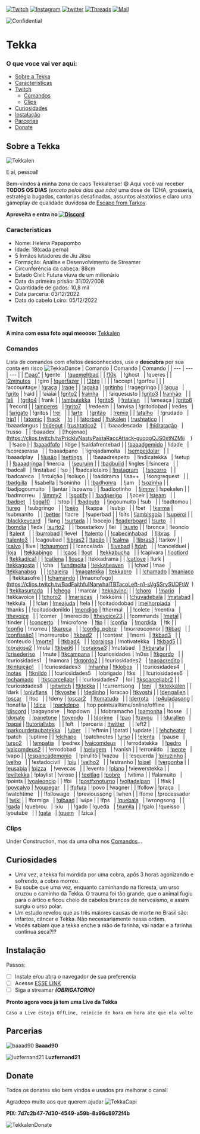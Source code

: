 <!-- PROJECT SHIELDS -->
[![Twitch][twitch-shield]][twitch-url]
[![Instagram][instagram-shield]][instagram-url]
[![twitter][twitter-shield]][twitter-url]
[![Threads][threads-shield]][threads-url]
[![Mail][mail-shield]][mail-url]

<!-- PROJETO CONFIDENTIAL -->
![Confidential][tekkalen-Confidential]

# Tekka 

<!-- Index -->
### O que voce vai ver aqui:
* [Sobre a Tekka](#sobre-a-tekka)
* [Caracteristicas](#caracteristicas)
* [Twitch](#twitch)
  * [Comandos](#comandos)
  * [Clips](#clips)
* [Curiosidades](#curiosidades)
* [Instalação](#instalação)
* [Parcerias](#parcerias)
* [Donate](#donate)

<!-- ABOUT -->
## Sobre a Tekka

![Tekkalen][tekkalen-screenshot]

E aí, pessoal!

Bem-vindos à minha zona de caos Tekkalense! :smile:
Aqui você vai receber **TODOS OS DIAS** *(exceto pelos dias que não)* uma dose de TDHA, grosseria, estratégia bugadas, cantorias desafinadas, assuntos aleatórios e claro uma gameplay de qualidade duvidosa de [Escape from Tarkov](https://www.escapefromtarkov.com/).

**Aproveita e entra no [![Discord][discord-shield]][discord-url]**

<!-- CARACTERISTICAS -->
### Caracteristicas

* Nome: Helena Papapombo
* Idade: 18(cada perna) 
* 5 Irmãos lutadores de Jiu Jitsu
* Formação: Análise e Desenvolvimento de Streamer 
* Circunferência da cabeça: 88cm 
* Estado Civil: Futura viúva de um milionário 
* Data da primeira prisão: 31/02/2008 
* Quantidade de gados: 10,8 mil
* Data parceria: 03/12/2022 
* Data do cabelo Loiro: 05/12/2022

<!-- TWITCH -->
## Twitch 

**A mina com essa foto aqui meoooo:** [Tekkalen](https://static-cdn.jtvnw.net/jtv_user_pictures/e8869e44-9010-46c1-b828-21d702b0cc37-profile_image-70x70.png)

### Comandos




Lista de comandos com efeitos desconhecidos, use e **descubra** por sua conta em risco ![TekkaDance](https://static-cdn.jtvnw.net/emoticons/v2/emotesv2_11b0e9b1477a4f64a10cdc5ef689270f/default/light/1.0)
| Comando | Comando | Comando |
| --- | --- | --- | 
|	 [!"pao"](https://clips.twitch.tv/FaithfulGrotesqueTaroHoneyBadger-XVHHNhH9oSHUAHbe) 	|	 !gente  	|	 [!quemehbad](https://tenor.com/view/mr-clean-dancing-cleaning-mopping-sway-gif-9643872) 	|
|	 [!10k](https://clips.twitch.tv/PreciousAuspiciousWolfYee-TjPgOcVeY4luVfuB)  	|	 !ghost  	|	 !queres 	|
|	 [!2minutos](https://i.ibb.co/X7gNN3G/22b37c9a-732e-4bf5-abe0-adb911d61ee5.jpg)  	|	 !giro 	|	 [!querfazer](https://clips.twitch.tv/VibrantTriumphantOkapiUWot-4uKzdczOA1yeHvDy) 	|
|	 [!3btg](https://clips.twitch.tv/TentativeLittleKumquatPicoMause-QYBihgEwigS_ogCQ) 	|	| |
|	 !accept 	|	 !gorfou 	|	  	|
|	 !accountage 	|	 [!graça](https://clips.twitch.tv/SuspiciousShortGazelleSpicyBoy-9eOn5FXGdrX_ocJI) 	|	 [!rage](https://clips.twitch.tv/CrackyEphemeralEmuBlargNaut-2FhkuvSKOv4UqdWp) 	|
|	 [!agaka](https://clips.twitch.tv/BetterDistinctSpindle4Head-f3HDfOEXaptdRlc-) 	|	 [!gritinho](https://clips.twitch.tv/TawdrySuspiciousReubenResidentSleeper-bj0o4jtPJnB1y_Q_) 	|	 !ragegringo 	|
|	 [!agua](https://clips.twitch.tv/BloodyBetterSquirrelPunchTrees-B12B4RXZX05byj8M)  	|	 [!grito](https://clips.twitch.tv/FamousKathishAxeJebaited-AJvCWueHFg1y8PXC) 	|	 !raid 	|
|	 !aiaiai 	|	 [!grito2](https://clips.twitch.tv/SuperCoyAubergineCmonBruh-d29Td7w4gXOi8aR4) 	|	 [!rainha](https://clips.twitch.tv/ObeseJollySmoothieBloodTrail-4isR6PcYsVfKT53q)  	|
|	 !aiquesusto 	|	 [!grito3](https://clips.twitch.tv/SuperCoyAubergineCmonBruh-d29Td7w4gXOi8aR4) 	|	 [!ranhão](https://clips.twitch.tv/InquisitiveTubularSushiLitty-l3nDTj-Oun-rHwjv)  	|
|	 [!ali](https://clips.twitch.tv/AbstruseSpicyTireYouDontSay-U_XHmlCVgxmVsQ-2)  	|	 [!grito4](https://clips.twitch.tv/MildMistyClipsmomRuleFive-X28zpz9krMlkyZtq) 	|	 !rank 	|
|	 [!ambutekka](https://clips.twitch.tv/RacyObedientShingleCharlieBitMe-1DvN6K6Ra46ylGkw)  	|	 [!grito5](https://clips.twitch.tv/CrowdedLivelyFalconTBTacoRight-HjYJCoXbFBN9CVnJ)  	|	 [!ratalen](https://clips.twitch.tv/PrettiestEphemeralAlligatorMcaT-xymR6Ab7iFn0LlSO)  	|
|	 !ameaça 	|	 [!grito6](https://clips.twitch.tv/DreamySucculentEaglePermaSmug-lRICScDknfX5QXTy) 	|	 !record 	|
|	 [!amperes](https://clips.twitch.tv/EasyThirstyOcelotBigBrother-b2rt-dO98EFPDv2a)  	|	 [!grito7](https://clips.twitch.tv/TallTentativeAlbatrossGOWSkull-8oCYL3z4zQraUwJh)  	|	 !redeem 	|
|	 !anvisa 	|	 !gritodobad 	|	 !redes  	|
|	 [!arigato](https://clips.twitch.tv/SuccessfulBraveDugongPJSugar-K0C8CX1UX-6Ja4l3) 	|	 !gritos 	|	 [!rei](https://www.twitch.tv/tekkalen/clip/AffluentFancyWolverineKevinTurtle-LfAUJMLNMEssoUc4)  	|
|	 [!arte](https://clips.twitch.tv/MagnificentAmusedLobsterHumbleLife-Ea47mG8ptpQucnKD)  	|	 [!gritão](https://clips.twitch.tv/HelplessOnerousSandpiperHumbleLife-YHsmm8G9_L37MhVF)  	|	 [!remix](https://on.soundcloud.com/VoXMS) 	|
|	 [!atalho](https://clips.twitch.tv/FlaccidYummyCarabeefDAESuppy-UeiTupLmj6d7OJVT)  	|	 !grudado  	|	 [!rip1](https://clips.twitch.tv/AgreeableBusyWitchNerfBlueBlaster-wAvvY-yYc0QPK1ru) 	|
|	 [!atomic](https://www.youtube.com/watch?v=yqHSQhcuNJ4) 	|	 [!hack](https://clips.twitch.tv/LivelyAdorableAlligatorVoteNay-gGnzRynyPpkYcR99)  	|	 [!rj](https://clips.twitch.tv/EnticingMistyHyenaOpieOP-YZzAD79u6bpi7bGK)	|
|	 [!atorbad](https://clips.twitch.tv/EnticingAmazonianChoughOhMyDog-Og2a4g7gImbQyirB) 	|	 [!hakalen](https://clips.twitch.tv/DifficultArtisticSandpiperMcaT-WcnlTtOqzdNGJ-ac) 	|	 [!rushtatico](https://clips.twitch.tv/PunchyImpartialWalletPogChamp-Pqw_lL3C9ldbGpvg) 	|
|	 !baaadangus 	|	 [!hideout](https://tarkov.guru/hideout-profit/) 	|	 [!rushtatico2](https://www.twitch.tv/tekkalen/clip/PolishedStrongClamEleGiggle-bgXCi3ziDRuNPuLs)  	|
|	 !baaadescada  	|	 [!hidratação](https://clips.twitch.tv/AlluringViscousCiderCoolStoryBro--ecXRZYJoJONYoy6)  	|	 !russo  	|
|	 !baaadex  	|	 [!hojenao](https://clips.twitch.tv/PricklyNastyPastaRaccAttack-guoqgQJS0xtNZMii    )  	|	 !saco 	|
|	 [!baaadfofo](https://clips.twitch.tv/BoxyPiercingMelonDancingBanana-_5Ob7CETSD6Trb0m) 	|	 !ibge 	|	 !saidafrentebad 	|
|	 [!baaadgemido](https://clips.twitch.tv/PowerfulIgnorantKleeFailFish-RYH7L14IzuFjAlXr) 	|	 !idade  	|	 !scoreserasa  	|
|	 !baaadpano  	|	 !igrejadamoita  	|	 [!sempeidolar](https://clips.twitch.tv/SavageAffluentLionHeyGirl-1lGxkPVAvV_BFDcV)  	|
|	 !baaadplay  	|	 [!ilusão](https://clips.twitch.tv/TrappedGenerousCaterpillarVoteNay-mghgqS-UNGzn7qmh) 	|	 [!settings](https://clips.twitch.tv/OutstandingDeterminedFlyPoooound-JmclVqpb2plQRU2R)  	|
|	 !baaadrespeito  	|	 !indicatekka  	|	 !setup  	|
|	 [!baaadringa](https://clips.twitch.tv/NurturingSolidAyeayeNononoCat-ahNgt7MTESe_hV8O) 	|	 !inercia  	|	 [!seuruim](https://clips.twitch.tv/ClumsyOilyHorseKippa-acXShj63cbX93Ygz) 	|
|	 [!badbuild](https://clips.twitch.tv/StrangeBoxySmoothiePipeHype-xzqPyZzoeAMF9W0N) 	|	 !ingles 	|	 !sincera  	|
|	 !badcall  	|	 !instabad 	|	 !so 	|
|	 !badcaloteiro 	|	 [!instagram](https://www.instagram.com/lenapalombo/)  	|	 [!socorro](https://clips.twitch.tv/AttractiveMagnificentAnacondaTwitchRaid--0HHDnL6kY1zYoOi)  	|
|	 !badcareca  	|	 !intuição 	|	 !soluço 	|
|	 !baddrama 	|	 !isa++  	|	 !songrequest  	|
|	 [!badgilla](https://clips.twitch.tv/ResilientThoughtfulBurritoStrawBeary-9CCq9ZgLZ4NkLodG)  	|	 !isabella 	|	 !soninho  	|
|	 [!badhonra](https://clips.twitch.tv/OnerousSullenPeachRuleFive-6tgbi8DL4sxk0W_i)  	|	 !jam  	|	 [!sozinha](https://clips.twitch.tv/PoorCourageousSowCorgiDerp-hkCYBClFemu0wBgh) 	|
|	 !badjogoumuito  	|	 !jantar 	|	 !spawns 	|
|	 !badlootinho  	|	 [!jimmy](https://clips.twitch.tv/VibrantAmazonianArmadilloFUNgineer-4_q6J5anwyrwJxPU) 	|	 !spekalen 	|
|	 !badmorreu  	|	 [!jimmy2](https://clips.twitch.tv/DiligentStrangeRuffBCWarrior-BubswBSdSSJ74024)  	|	 [!spotify](https://open.spotify.com/user/12148388010?si=156ece9ff4ff4b9c) 	|
|	 [!badperigo](https://clips.twitch.tv/PluckyHungryElephantPMSTwin-5tqT5JKXVeRXjh6Q)  	|	 !joceir 	|	 [!steam](https://steamcommunity.com/profiles/76561198051634170/)  	|
|	 [!badpet](https://clips.twitch.tv/SillyTriumphantChowderBudBlast-ye15KKubjHcaYnOe)  	|	 [!joga10](https://clips.twitch.tv/BlueMoistSproutDatSheffy-fdSD4pCf23KLDHxf)  	|	 !stop 	|
|	 [!badputo](https://clips.twitch.tv/ImpartialHeadstrongOkapiPMSTwin-hnCKvsiMIi5bFyv0)  	|	 !jogoumuito 	|	 !sub  	|
|	 !badtomou 	|	 [!jureg](https://escapefromtarkov.fandom.com/wiki/Network_Provider_-_Part_1)  	|	 !subgringo  	|
|	 [!beijo](https://clips.twitch.tv/RoughDarkKumquatDBstyle-wERcc5mjj-ph1SDt)  	|	 !kappa  	|	 !subjp  	|
|	 !bet  	|	 [!karma](https://clips.twitch.tv/ExcitedAgreeableFalconKappaClaus-bmAIrYWceOQdpbnK) 	|	 !submanito  	|
|	 [!better](https://betterttv.com/users/6049235e4614912a943662d5) 	|	 !lacre  	|	 !superbad 	|
|	 !bits 	|	 [!lambisgoia](https://clips.twitch.tv/RoundSassyCurlewLitty-FP6fPRwLdR1LcQjw) 	|	 [!superoi](https://clips.twitch.tv/BlindingGlutenFreeOxJonCarnage-v0OibHkWa8UUZk5i) 	|
|	 [!blackkeycard](https://clips.twitch.tv/RepleteBelovedQuailYee-m-NrKPEGgrI7ek_X)  	|	 !lang 	|	 [!surtada](https://clips.twitch.tv/GlutenFreeRudeCakeLitFam-ALqZl17AMLuCMKMz) 	|
|	 !bocejo 	|	 [!leaderboard](https://streamelements.com/tekkalen/leaderboard) 	|	 [!surto](https://clips.twitch.tv/GracefulCovertCrabShadyLulu-Vx5FF0qPGeOEgca8)  	|
|	 [!bomdia](https://clips.twitch.tv/BeautifulZanyGerbilPeoplesChamp-SIHrf1TJLhHuCgLN) 	|	 !ledx 	|	 [!surto2](https://clips.twitch.tv/VivaciousFrailOxImGlitch-HKQvTT5cHechvLie)  	|
|	 !bosstarkov 	|	 !lei  	|	 [!susto](https://clips.twitch.tv/KathishBillowingWombatCoolStoryBro-b6ugPNm-A9AuRVIb) 	|
|	 !bronca 	|	 !leoncio  	|	 [!talent](https://clips.twitch.tv/SnappyMildCougarM4xHeh-q-NZpVIPrSOzLlpw)  	|
|	 [!burrobad](https://clips.twitch.tv/EncouragingLitigiousEelStrawBeary-wSfgNUIPNrNf1msJ) 	|	 !level  	|	 [!talento](https://clips.twitch.tv/KitschyGrossChipmunkJonCarnage-6fGLn30l2msik8rB) 	|
|	 [!cabecinhabad](https://clips.twitch.tv/LongBlitheVultureKeyboardCat-vwibxFPBs7O1Bwsn)  	|	 [!libras](https://clips.twitch.tv/TawdryJollyGullMoreCowbell-Of2-HHc2i0Ir4xXY)  	|	 [!talento3](https://clips.twitch.tv/SilkySpikyAsteriskArgieB8-_8vznekoNAiRwuvI) 	|
|	 !cagoubad 	|	 [!libras2](https://clips.twitch.tv/FineEnthusiasticWatermelonTinyFace-MCiFjQ08vVwCN2we) 	|	 [!tapão](https://clips.twitch.tv/FineRelatedHabaneroKevinTurtle-o1q_ukP1VRLlNXi-) 	|
|	 [!calma](https://clips.twitch.tv/CooperativeVictoriousFriseeDansGame-I2lEAw9x5E6mgENc)  	|	 [!libras3](https://clips.twitch.tv/PunchyDeliciousBorkMingLee-9AM02m1XmHtDJMmj) 	|	 !tarkov 	|
|	 [!calvo](https://clips.twitch.tv/HorribleAuspiciousMeerkatTriHard-AmxvwrwyB0Ft9TTT) 	|	 !live 	|	 [!tchaumorri](https://clips.twitch.tv/InquisitiveDeafCakeCeilingCat-QwzBRnWpGv9XZs3W) 	|
|	 !cancelada  	|	 [!livebad](https://www.twitch.tv/baaad90) 	|	 [!tdah](https://clips.twitch.tv/DoubtfulGrotesqueAdminDerp-OxJpqnJuxV1HyI75)  	|
|	 !cancelduel 	|	 [!loja](https://streamelements.com/tekkalen/store)  	|	 [!tekkabingo](https://clips.twitch.tv/PrettiestKindLampEleGiggle-u5J3yHgUrfXN9nJs)  	|
|	 [!caos](https://media.discordapp.net/attachments/1103129053222928485/1127418388671647894/tekka_destino.png) 	|	 [!loot](https://clips.twitch.tv/LovelyMushyTofuSwiftRage-BA4cQf2rQmBIITpT)  	|	 [!tekkabucha](https://clips.twitch.tv/NastySneakyFishLitty-0uYAEyMRj_Dxh4s3)  	|
|	 !capivara 	|	 [!lootlord](https://clips.twitch.tv/ShinyPoisedButter4Head-TDxXchcC3a99RfVr)  	|	 [!tekkadica1](https://clips.twitch.tv/CoweringGoodSpaghettiCharlieBitMe-9oqJagiZMAsyMzR0) 	|
|	 [!catlena](https://clips.twitch.tv/ThirstyExpensiveBadgerYouDontSay-eYqMgMs_ybfJvcLC) 	|	 [!louca](https://clips.twitch.tv/SmokyCuteFloofMcaT-_x1w1roErqDxTAIL) 	|	 !tekkadrama 	|
|	 [!catlove](https://clips.twitch.tv/BlindingRelievedMeatloafDansGame-v0muO8LS339jgH5X) 	|	 !lurk 	|	 [!tekkagosta](https://clips.twitch.tv/ClumsyMuddySrirachaPraiseIt-LAkJ03VZtloio-Jq) 	|
|	 !cha  	|	 [!lvndmoita](https://clips.twitch.tv/RespectfulGorgeousOwlKappaWealth-zCTwUt9ZgliccCDR) 	|	 [!tekkaheaven](https://clips.twitch.tv/CourteousEnergeticAlmondThunBeast-L58-BeVGTco5Eeqy)  	|
|	 !chad 	|	 !mae  	|	 [!tekkanabsg](https://clips.twitch.tv/ShinyPoisedButter4Head-TDxXchcC3a99RfVr)  	|
|	 [!chaleira](https://clips.twitch.tv/TangentialCalmWebOMGScoots-qd_YFO0meqfgKL2p)  	|	 [!magatekka](https://clips.twitch.tv/PrettyFineLionCoolStoryBro-GcwW5ctcETMnNcsc) 	|	 [!tekkapro](https://clips.twitch.tv/CrazyLachrymoseBarracudaJebaited-RgfQla6xrZQwn1ES)  	|
|	 [!chamado](https://www.youtube.com/watch?v=S4bydlrIt74) 	|	 [!maniaco](https://clips.twitch.tv/ColdFairMoonKappaWealth-KQq4BLjFnV5FUiDk)  	|	 !tekkasofre 	|
|	 [!chamando](https://clips.twitch.tv/SmoggyIronicAsparagusPanicVis-YEciJrZi6-FTEF0_) 	|	 [!maonofogo](https://clips.twitch.tv/BadFaithfulNarwhalTBTacoLeft-n1-sVgSSrySUDFtW  ) 	|	 [!tekkasurtada](https://clips.twitch.tv/ManlyAnnoyingPeachAMPTropPunch-RgJvefpCZ_YNRybE)  	|
|	 [!chega](https://clips.twitch.tv/ObliviousTangibleAlmondSquadGoals-aSSxrAyKoR6vzLVk)  	|	 !marcar 	|	 [!tekkavinci](https://clips.twitch.tv/SpoopyProtectiveChamoisDatBoi-vA-DX-vSnAnwtxRr) 	|
|	 [!choro](https://clips.twitch.tv/AmorphousDoubtfulDaikonKappaClaus-10NcTG7AwwhMKz8N)  	|	 [!mario](https://clips.twitch.tv/RelievedPolishedMonitorPogChamp-swpsuhFMbvEn7InV)  	|	 !tekkavoice 	|
|	 [!choro2](https://clips.twitch.tv/ProudSaltyAlmondPeoplesChamp-9tCheJtlTAz3JUYM)  	|	 [!mariscas](https://clips.twitch.tv/CarelessBetterWaspBudBlast-8Y1yczmIGCUdW8Be)  	|	 !tekkoins 	|
|	 [!chuvadebala](https://clips.twitch.tv/ClearObesePassionfruitDatBoi-hZjN3qX_kkEfRXly) 	|	 [!matabad](https://clips.twitch.tv/BoldAgitatedCattleCoolStoryBro-blzqUrynaqCNAnEX) 	|	 !tekkula  	|
|	 !clan 	|	 [!meajuda](https://clips.twitch.tv/SpotlessSleepyCrabs4Head-qZ3wKDq-Hul30uJU) 	|	 !tela 	|
|	 !coitadodobad 	|	 [!melhorpiada](https://clips.twitch.tv/MushyCrispyShieldUWot-Q2gNvQXUrtVu0ccA)  	|	 !thanks 	|
|	 !coitadodonildo 	|	 [!mendigo](https://clips.twitch.tv/FamousSpikyBottleChocolateRain-sLRiYIZyuaLvTG33) 	|	 !thermal  	|
|	 !colete 	|	 !mentira  	|	 [!thevoice](https://clips.twitch.tv/SullenRacyMooseOMGScoots-sfY2CllZ5OywqG5R)  	|
|	 !comer  	|	 !merecido 	|	 [!thevoice23](https://clips.twitch.tv/LongKitschyPorcupineBrokeBack-gzAewt9IleEOriyz) 	|
|	 !commands 	|	 [!metal](https://clips.twitch.tv/TenuousRacyDelicataHeyGuys-7bOlv3wHafp8Kiz3) 	|	 !tinder 	|
|	 [!concerto](https://clips.twitch.tv/AssiduousTriangularDogeFutureMan-epjxnMv6GTcTIonr)  	|	 !microfone  	|	 [!tip](https://streamelements.com/tekkalen/tip) 	|
|	 [!confia](https://clips.twitch.tv/CovertKindApeNotLikeThis-H1tq4zTFOVvQZtWL)  	|	 [!mordida](https://clips.twitch.tv/OpenRichSharkPJSalt-EihpT_I5A-VlB7Ll)  	|	 !tk 	|
|	 [!config](https://clips.twitch.tv/ShyPlayfulSandstormDAESuppy-EfAawlZvgwAfcPGD) 	|	 !morreu 	|	 [!tkareca](https://clips.twitch.tv/TangentialCoySwallowWutFace-EUCbNk_41QzDfy9I)  	|
|	 [!config_pobre](https://clips.twitch.tv/RacyMotionlessNewtBloodTrail-her6uy1k1k3QAllL)  	|	 !morreuconnor 	|	 [!tkbad](https://clips.twitch.tv/AbstruseTrappedTigerBlargNaut-T6Na1_LjQbXdUqIT)  	|
|	 [!confissão1](https://clips.twitch.tv/CheerfulCourteousLorisArgieB8-hzjpXyYWGl0FhG-f) 	|	 !morreurobo 	|	 [!tkbad2](https://clips.twitch.tv/WanderingAgitatedDragonflyItsBoshyTime-67mYcBUx8pGVmRHP)  	|
|	 !contest  	|	 !morri  	|	 [!tkbad3](https://clips.twitch.tv/SteamyDaintyPrariedogDancingBanana-js5AhvF4SkWxNBjz)  	|
|	 !conteudo 	|	 [!morte1](https://clips.twitch.tv/ModernRamshackleVanillaHotPokket-ORHXDLXWtkT42ldy)  	|	 [!tkbad4](https://clips.twitch.tv/CrackyMoldyPorpoisePanicBasket-qqGO_fxPBlaIP23a)  	|
|	 [!corajosa](https://clips.twitch.tv/LachrymoseSparklyYakinikuVoHiYo-K1lreKt83ZMNekLV) 	|	 !motivatekka  	|	 [!tkbad5](https://clips.twitch.tv/SullenCharmingPorpoisePhilosoraptor-Yn0a3_BWRuS8ozBt) 	|
|	 [!corajosa2](https://clips.twitch.tv/SuccessfulSpunkyDotterelDansGame-c-onNmKLbTAjaRq5) 	|	 !mula 	|	 [!tkbad6](https://clips.twitch.tv/ColdbloodedAmusedCougarRlyTho-twLwdCcl-xq3mboj) 	|
|	 [!corajosa3](https://clips.twitch.tv/ObedientStrongSangTheThing-bO_eXN2Q1G8DibPy) 	|	 !mutabad  	|	 [!tkbarata](https://clips.twitch.tv/PrettyWonderfulTireMau5-Bj4VzeDxs-YFHWtj) 	|
|	 [!crisederiso](https://clips.twitch.tv/TacitWildPartridgeResidentSleeper-IlmnT27VlOmEUuhO)  	|	 !mute 	|	 [!tkcampana](https://clips.twitch.tv/HorribleDifficultCheddarKlappa-QMEptSqPAI21rMif) 	|
|	 !curiosidades 	|	 !n0ss 	|	 [!tkgordo](https://www.twitch.tv/tekkalen/clip/AmericanPoliteLouseStoneLightning-EPcIxmciiRMiAx9L)  	|
|	 !curiosidades1  	|	 !namora 	|	 [!tkgordo2](https://clips.twitch.tv/BoldRoundCucumberEagleEye-C7fRnTCFDnMehqZr) 	|
|	 !curiosidades2  	|	 [!naoacredito](https://clips.twitch.tv/BadProtectiveGaurKappaWealth-tyl6navtqmWXVKy3) 	|	 [!tkintuição1](https://clips.twitch.tv/OriginalAgileGrouseDansGame-2RzR1xNR9Ic7vi79)  	|
|	 !curiosidades3  	|	 [!nhanha](https://clips.twitch.tv/LazySuaveFishCopyThis-CySukszK4v8NZOHA) 	|	 [!tklobos](https://clips.twitch.tv/LivelyAgileWallabyDancingBanana-o4_mHKJfLSvqNdit)  	|
|	 !curiosidades4  	|	 [!notas](https://clips.twitch.tv/CarefulSmallPeppermintHeyGuys-TbP6yvCmWlCJrDb8)  	|	 [!tknildo](https://clips.twitch.tv/SpoopyCredulousKittenLeeroyJenkins-mPr8mOoW5hAfhKdZ) 	|
|	 !curiosidades5  	|	 !obrigado 	|	 !tks  	|
|	 !curiosidades6  	|	 [!ochamado](https://clips.twitch.tv/ElegantMushyPuddingOMGScoots-Wi0-HEm1KgDU5Y6c)  	|	 [!tkscarcellabr](https://clips.twitch.tv/ProtectiveDignifiedMallardSSSsss-RXD7jydxTn_xwf8C) 	|
|	 !curiosidades7  	|	 !oi 	|	 [!tkscarcellabr2](https://clips.twitch.tv/AuspiciousOpenCobblerMau5-gZrXASFCziBPQ32Y) 	|
|	 !curiosidades8  	|	 [!oitwitch](https://www.instagram.com/p/CvvcCEEtPjw/) 	|	 [!tktekka](https://clips.twitch.tv/EnjoyableEmpathicGooseRalpherZ-h_RcmeigsgSItlMg) 	|
|	 !currentsong  	|	 [!oni](https://clips.twitch.tv/ScrumptiousZanyBasenjiDendiFace-KJG_5Vo1tuUFTXsg)  	|	 [!tktekkalen](https://clips.twitch.tv/FunnyBlindingWalrusAMPTropPunch-0tlg0EuWD4rmH6lU) 	|
|	 !dark 	|	 [!onlyflans](http://www.pudim.com.br/)  	|	 [!tkyoshe](https://clips.twitch.tv/HotRockyPuffinTheThing-5rVucbj9jwgSeRem) 	|
|	 [!dedinho](https://clips.twitch.tv/CrowdedMistyBatPermaSmug-bmZ-E_An-C_82dC0) 	|	 !oracao 	|	 [!tkyoshi](https://clips.twitch.tv/FilthyCrowdedDelicataOptimizePrime-728UX9zguDEgjUuI) 	|
|	 [!dengallen](https://clips.twitch.tv/WealthyFragileMonitorWow-9gHTanD6tuNqYc73) 	|	 [!oscar](https://clips.twitch.tv/AstuteBashfulBarracudaTriHard-dORfLeNkpWmjT2y1)  	|	 !toc  	|
|	 !deny 	|	 [!oscar2](https://clips.twitch.tv/TransparentArtisticHummingbirdKlappa-Vxryj51JS-k1dGSG)  	|	 [!tomatudo](https://www.twitch.tv/tekkalen/clip/ComfortableWanderingLocustRuleFive-RDvmUXRW03ep5tgp)  	|
|	 [!derrota](https://clips.twitch.tv/EnchantingPlausibleWoodpeckerCmonBruh-bchEbf894KJHMJka)  	|	 [!p4uladasong](https://clips.twitch.tv/CrowdedSmokyPlumageChocolateRain-qPpadQNmj-xHYId5) 	|	 !tonafila 	|
|	 [!dica](https://media.discordapp.net/attachments/815448650200121385/1112441246108098640/image.png)  	|	 [!packdepe](https://clips.twitch.tv/SteamyCharmingSparrowFUNgineer-U4Q0gQ6AferPMUV7)  	|	 !top points/alltime/online/offline  	|
|	 [!discord](https://discord.gg/jpkDCZbAAk) 	|	 !pagayoshe  	|	 !topdown  	|
|	 !dobramacho 	|	 [!pamonha](https://www.twitch.tv/tekkalen/clip/CallousCleanAniseThunBeast-0ZJKhldmgYjoWrdt) 	|	 !tosse  	|
|	 [!donate](https://clips.twitch.tv/ExcitedInnocentUdonDoggo-BjQx7GR__sIfOq0n)  	|	 [!panetone]()	|	 [!tovendo](https://clips.twitch.tv/DaintyGiantPepperKappaPride-5wrVUvmHFOat81uH)  	|
|	 [!dorime](https://clips.twitch.tv/TrappedUnsightlyCattleDAESuppy-XrRrSYUmg-yA3EOm)  	|	 [!pao](https://clips.twitch.tv/FaithfulGrotesqueTaroHoneyBadger-XVHHNhH9oSHUAHbe) 	|	 [!travou](https://clips.twitch.tv/AlluringEvilHamsterKappaWealth-nWc-9JYYIdjvYlU0)  	|
|	 [!durallen](https://clips.twitch.tv/SpoopyInquisitiveLocustPeanutButterJellyTime-bP1gKPnb-Be72Zl6)  	|	 [!papai](https://clips.twitch.tv/SolidSaltyYamLitty-I1683S5onwJb4i_-) 	|	 [!tutoriallabs](https://clips.twitch.tv/SmoggyEvilWrenchFunRun-jtdRYiomdPr7t6uv)  	|
|	 !eft  	|	 !parceria 	|	 [!twitter](https://twitter.com/tekkalen)  	|
|	 !eft2 	|	 [!parkourdetaubatekka](https://clips.twitch.tv/FragileNurturingCourgetteTebowing-GeUpyL1oyBjqHoBV)  	|	 [!uber](https://clips.twitch.tv/SmellyAggressivePeppermintStoneLightning-JfHKSWalNAYxDvUD)  	|
|	 !eftmin 	|	 !patati 	|	 !update 	|
|	 [!ehcheater](https://clips.twitch.tv/BrightFaithfulSalsifyEagleEye-88-C-LSAqHmyQtMV)  	|	 !patch  	|	 !uptime 	|
|	 [!elchapo](https://clips.twitch.tv/SavoryEnthusiasticAuberginePJSalt-wfoU6DWtZILA85ck)  	|	 !patchnotes 	|	 [!urso](ttps://clips.twitch.tv/FaithfulSucculentMetalM4xHeh-nCNyzKHKE5SLkhQR) 	|
|	 [!elenta](https://www.twitch.tv/tekkalen/clip/IntelligentBlueDuckCharlietheUnicorn-1YU5VeK6WQHUAcnI)  	|	 !pause  	|	 [!urso2](https://clips.twitch.tv/SteamyArbitraryPistachioDxAbomb-u6q4L8tHG3Mn83_O)  	|
|	 [!empatia](https://youtu.be/R7i53k07OJY)  	|	 !pedrex 	|	 [!vaicomdeus](https://clips.twitch.tv/LittleFrigidCattleGOWSkull-uOUQuvnrZi5_OU04)  	|
|	 !errodatekka  	|	 [!pedro](https://youtu.be/4oigFSS0QBU)  	|	 [!vaicomdeus2](https://clips.twitch.tv/EnthusiasticEnjoyableSangPhilosoraptor-ZlmbD4PE_kBguoe1) 	|
|	 !errodobad  	|	 [!pelugem](https://clips.twitch.tv/ProtectiveApatheticHyenaTF2John-K9ndQ065Fb1E1yvj)  	|	 !vanish 	|
|	 !erronildo  	|	 [!pente](https://clips.twitch.tv/MuddyPunchyFiddleheadsPicoMause-oni6BkvsI2JqnMNM)  	|	 !vapo 	|
|	 [!espancademonio](https://clips.twitch.tv/YummyCautiousCakeOhMyDog-DGZoAPTEPxc12Isv)  	|	 !pirulito 	|	 !vazou  	|
|	 !esquerda 	|	 [!piruzinho](https://clips.twitch.tv/KitschyBenevolentTriangleBCWarrior-CUT4Ju9_mAVllgKX) 	|	 [!velho](https://clips.twitch.tv/CheerfulCautiousFalconDatSheffy-3yE2e9Qtn_f0Dh8X)  	|
|	 !estadocivil  	|	 [!piu](https://clips.twitch.tv/BetterBraveSparrowUncleNox-CNVhPLjIrjht49X3) 	|	 [!velho2](https://clips.twitch.tv/WealthySavoryTapirAMPTropPunch-nQDyNstGmtwE1e0N)  	|
|	 !estranho 	|	 [!pixel](https://clips.twitch.tv/EnthusiasticFantasticNoodleCeilingCat-VyO118TLM9YHaYuq)  	|	 [!vergonha](https://clips.twitch.tv/SaltyTriangularPeachFloof-bIDAZi4vUMFCHGPq) 	|
|	 [!eusabia](https://clips.twitch.tv/HeartlessPatientBillRuleFive-ExTOGawlfj9k-vpi) 	|	 [!pizza](https://clips.twitch.tv/EndearingAverageCamelFailFish-rzRb-g3WiWZcphyk)  	|	 !vevecas  	|
|	 !evento 	|	 [!plano](https://clips.twitch.tv/LachrymoseProtectiveNightingaleShazBotstix-ckzKtfpjs2d6vw99) 	|	 !viewerstekka 	|
|	 [!eviltekka](https://clips.twitch.tv/ViscousExcitedBibimbapPlanking-bXGkVA77hm-ATDId) 	|	 !playlist 	|	 !virose 	|
|	 [!exitlag](https://www.exitlag.com/refer/8244665) 	|	 [!pobre](https://cdn.discordapp.com/attachments/1103129053222928485/1150483608163856474/image.png)  	|	 !vitima 	|
|	 !falamuito  	|	 !points 	|	 [!voaleoncio](https://clips.twitch.tv/GorgeousObeseGullStinkyCheese-WJXRs0OfttxQvAHd) 	|
|	 !fbi  	|	 [!postfxnoturno](https://clips.twitch.tv/DifferentRockyCrocodileGivePLZ-yRWUjDnAQh49630C) 	|	 [!voltadelpan](https://clips.twitch.tv/IntelligentAbnegateKuduThisIsSparta-ZQ_EhMpaQGh_o6xY)  	|
|	 !fisk 	|	 [!povcalvo](https://clips.twitch.tv/RealAltruisticTroutPlanking-_a-sU_cyk4sGe-0m) 	|	 [!voupegar](https://clips.twitch.tv/RichHonorableHareSmoocherZ-q0G-g6nypo5xW0Ua)  	|
|	 [!fofura](https://clips.twitch.tv/EphemeralTenaciousCheesecakeGingerPower-ehQHG-KBgbKdqT82) 	|	 !povo 	|	 !wagner 	|
|	 !follow 	|	 !praça  	|	 !watchtime  	|
|	 !followage  	|	 !previoussong 	|	 !when 	|
|	 !fome 	|	 !processador  	|	 [!wiki](https://escapefromtarkov.fandom.com/wiki/Map_of_Tarkov) 	|
|	 !formiga  	|	 [!qibaad](https://clips.twitch.tv/CloudyConcernedOryxPanicVis-M4H9C1tGBPY1gAbX) 	|	 !wipe 	|
|	 !fps  	|	 [!quebala]()  	|	 !wrongsong  	|
|	 [!gada](https://clips.twitch.tv/TubularPowerfulShinglePartyTime-IjjJmtbtJQT2b8lL) 	|	 !quebrou  	|	 !xiu  	|
|	 !gado 	|	 !queda  	|	 [!xumila](https://clips.twitch.tv/AgreeableDelightfulBunnyHassaanChop-8xPGWUbukLW5hQA7) 	|
|	 !galo 	|	 !queisso  	|	 !youtube  	|
|	 [!gata](https://on.soundcloud.com/XSHCv)  	|	 [!quem](https://clips.twitch.tv/InspiringPoorGalagoDoubleRainbow-G_yJeF3GWsFSBlrB)  	|	 !zica 	|



### Clips

Under Construction, mas da uma olha nos [Comandos](#comandos)...

<!-- CURIOSIDADE -->
## Curiosidades

- Uma vez, a tekka foi mordida por uma cobra, após 3 horas agonizando e sofrendo, a cobra morreu.
- Eu soube que uma vez, enquanto caminhando na floresta, um urso cruzou o caminho da Tekka. O trauma foi tão grande, que o animal fugiu para o ártico e ficou cheio de cabelos brancos de nervosismo, e assim surgiu o urso polar.
- Um estudo revelou que as três maiores causas de morte no Brasil são: infartos, câncer e Tekka. Não necessariamente nessa ordem.
- Vocês sabiam que a tekka enche a mão de farinha, vai nadar e a farinha continua seca?!?

<!-- INSTALAÇÃO -->
## Instalação

Passos:
- [ ] Instale e/ou abra o navegador de sua preferencia
- [ ] Acesse [ESSE LINK](https://www.twitch.tv/tekkalen)
- [ ] Siga a streamer ***(OBRIGATORIO)***

**Pronto agora voce já tem uma Live da Tekka**

```Caso a Live esteja OffLine, reinicie de hora em hora ate que ela volte```
 
<!-- PARCERIAS -->
## Parcerias

 ![baaad90](https://static-cdn.jtvnw.net/jtv_user_pictures/baaad90-profile_image-4b02a84065c6bfda-70x70.png) **Baaad90**
 
 ![luzfernand21](https://static-cdn.jtvnw.net/jtv_user_pictures/55fca37d-fe13-4d9e-8d18-46b1259bad03-profile_image-70x70.png) **Luzfernand21**

<!-- DONATE -->
## Donate

Todos os donates são bem vindos e usados pra melhorar o canal! 

Agradeço muito aos que querem ajudar ![TekkaCapi](https://static-cdn.jtvnw.net/emoticons/v2/emotesv2_7cbc4b50a0fa4d5babc726920dae55df/default/light/1.0)

**PIX: 7d7c2b47-7d30-4549-a59b-8a96c8972f4b**

![TekkalenDonate](https://panels.twitch.tv/panel-487878559-image-0c953efe-dfd8-4609-8485-a1482975b4ae)

<!-- MARKDOWN LINKS & IMAGES -->
<!-- https://www.markdownguide.org/basic-syntax/#reference-style-links -->
[twitch-shield]: https://img.shields.io/badge/Tekkalen-+10.8K-9146FF?style=for-the-badge&logo=twitch
[twitch-url]: https://www.twitch.tv/tekkalen

[instagram-shield]: https://img.shields.io/badge/Lenapalombo-+2.5k-E4405F?style=for-the-badge&logo=instagram
[instagram-url]: https://www.instagram.com/lenapalombo/

[twitter-shield]: https://img.shields.io/badge/tekkalen-≅500-000000?style=for-the-badge&logo=x
[twitter-url]: https://twitter.com/tekkalen

[threads-shield]: https://img.shields.io/badge/lenapalombo-≅500-000000?style=for-the-badge&logo=threads
[threads-url]: https://www.threads.net/@lenapalombo

[mail-shield]: https://img.shields.io/badge/contato%40tekkalen.com.br-005FF9?style=for-the-badge&logo=maildotru&link=mailto%3Acontato%40tekkalen.com.br
[mail-url]: mailto:contato@tekkalen.com.br

[discord-shield]: https://img.shields.io/badge/Discord-white?style=social&logo=discord
[discord-url]: https://discord.com/invite/jpkDCZbAAk

[tekkalen-confidential]:imagens/confidential.png
[tekkalen-screenshot]: imagens/Tekkalen.png
[tekkalen-url]: http://www.tekkalen.com.br
